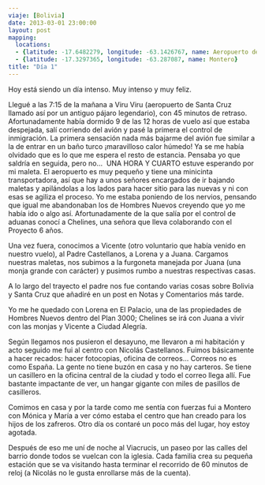 ```yaml
---
viaje: [Bolivia]
date: 2013-03-01 23:00:00
layout: post
mapping:
  locations:
  - {latitude: -17.6482279, longitude: -63.1426767, name: Aeropuerto de Viru Viru}
  - {latitude: -17.3297365, longitude: -63.287087, name: Montero}
title: "Día 1"
---
```

Hoy está siendo un día intenso. Muy intenso y muy feliz.

Llegué a las 7:15 de la mañana a Viru Viru (aeropuerto de Santa Cruz llamado así por un antiguo pájaro legendario), con 45 minutos de retraso. Afortunadamente había dormido 9 de las 12 horas de vuelo así que estaba despejada, salí corriendo del avión y pasé la primera el control de inmigración. La primera sensación nada más bajarme del avión fue similar a la de entrar en un baño turco ¡maravilloso calor húmedo! Ya se me había olvidado que es lo que me espera el resto de estancia. Pensaba yo que saldría en seguida, pero no...  UNA HORA Y CUARTO estuve esperando por mi maleta. El aeropuerto es muy pequeño y tiene una minicinta transportadora, así que hay a unos señores encargados de ir bajando maletas y apilándolas a los lados para hacer sitio para las nuevas y ni con esas se agiliza el proceso. Yo me estaba poniendo de los nervios, pensando que igual me abandonaban los de Hombres Nuevos creyendo que yo me había ido o algo así. Afortunadamente de la que salía por el control de aduanas conocí a Chelines, una señora que lleva colaborando con el Proyecto 6 años.

Una vez fuera, conocimos a Vicente (otro voluntario que había venido en nuestro vuelo), al Padre Castellanos, a Lorena y a Juana. Cargamos nuestras maletas, nos subimos a la furgoneta manejada por Juana (una monja grande con carácter) y pusimos rumbo a nuestras respectivas casas.

A lo largo del trayecto el padre nos fue contando varias cosas sobre Bolivia y Santa Cruz que añadiré en un post en Notas y Comentarios más tarde.

Yo me he quedado con Lorena en El Palacio, una de las propiedades de Hombres Nuevos dentro del Plan 3000; Chelines se irá con Juana a vivir con las monjas y Vicente a Ciudad Alegría.

Según llegamos nos pusieron el desayuno, me llevaron a mi habitación y acto seguido me fui al centro con Nicolás Castellanos. Fuimos básicamente a hacer recados: hacer fotocopias, oficina de correos... Correos no es como España. La gente no tiene buzón en casa y no hay carteros. Se tiene un casillero en la oficina central de la ciudad y todo el correo llega allí. Fue bastante impactante de ver, un hangar gigante con miles de pasillos de casilleros.

Comimos en casa y por la tarde como me sentía con fuerzas fui a Montero con Mónica y María a ver cómo estaba el centro que han creado para los hijos de los zafreros. Otro día os contaré un poco más del lugar, hoy estoy agotada.

Después de eso me uní de noche al Viacrucis, un paseo por las calles del barrio donde todos se vuelcan con la iglesia. Cada familia crea su pequeña estación que se va visitando hasta terminar el recorrido de 60 minutos de reloj (a Nicolás no le gusta enrollarse más de la cuenta).

<img src="https://lh3.ggpht.com/yRFqSzIhOJIcZaSszjrgAo7xPJaSqhUTeq7tdc9sMiRt4OvIoFuY7gnINHw9syC8lsmwfzC_XiwrMoIrwqTy" alt="" data-key="9040128">

<img src="https://lh3.ggpht.com/NP4WSiyZ5kBkV3mj0lB5-X3Q1Dy1K3LLsGciBhQj94I42TeavQ0SN-Q0refhb_vW5oxY-1NGCM4_Moso7EX7" alt="" data-key="3100185">

